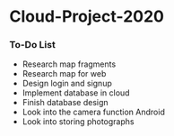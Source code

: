 # Cloud-Project-2020



### To-Do List
- Research map fragments
- Research map for web
- Design login and signup
- Implement database in cloud
- Finish database design
- Look into the camera function Android
- Look into storing photographs




